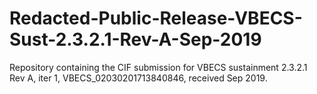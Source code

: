 # Redacted-Public-Release-VBECS-Sust-2.3.2.1-Rev-A-Sep-2019
Repository containing the CIF submission for VBECS sustainment 2.3.2.1 Rev A, iter 1, VBECS_02030201713840846, received Sep 2019.

